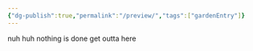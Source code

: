 ```yaml
---
{"dg-publish":true,"permalink":"/preview/","tags":["gardenEntry"]}
---
```


nuh huh nothing is done get outta here